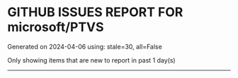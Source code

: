 
# GITHUB ISSUES REPORT FOR microsoft/PTVS


Generated on 2024-04-06 using: stale=30, all=False


Only showing items that are new to report in past 1 day(s)


---
